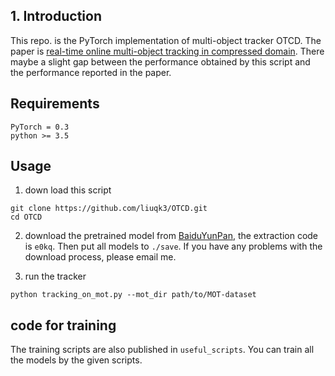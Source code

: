 ## 1. Introduction
This repo. is the PyTorch implementation of multi-object tracker OTCD.
The paper is [real-time online multi-object tracking in compressed domain](https://ieeexplore.ieee.org/abstract/document/8734056).
There maybe a slight gap between the performance obtained by this script and the performance reported in the paper.


## Requirements
```
PyTorch = 0.3
python >= 3.5
```

## Usage
1) down load this script
```
git clone https://github.com/liuqk3/OTCD.git
cd OTCD
```
2) download the pretrained model from [BaiduYunPan](https://pan.baidu.com/s/1faVx3KvolH_uXgvwSXYhxg), the extraction code
 is ```e0kq```. Then put all models to ```./save```. If you have any problems with the download process, please email me.

3) run the tracker

```
python tracking_on_mot.py --mot_dir path/to/MOT-dataset
```

## code for training
The training scripts are also published in ```useful_scripts```. You can train all the models by the given scripts.